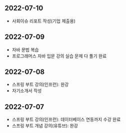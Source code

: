 ## 2022-07-10
- 사회이슈 리포트 작성(기업 제출용)

## 2022-07-09
- 자바 문법 복습
- 프로그래머스 자바 입문 강의 실습 문제 다 풀기 완료

## 2022-07-08
- 스프링 부트 강의(인프런): 완강
- 자기소개서 작성

## 2022-07-07
- 스프링 부트 강의(인프런): 데이터베이스 연동까지 수강 완료
- 스프링 부트 개념 강의(유튜브): 완강

